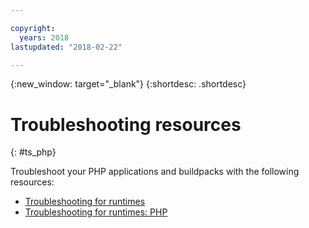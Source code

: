 ```yaml
---

copyright:
  years: 2018
lastupdated: "2018-02-22"

---
```


{:new_window: target="_blank"}
{:shortdesc: .shortdesc}

# Troubleshooting resources
{: #ts_php}

Troubleshoot your PHP applications and buildpacks with the following resources:

* [Troubleshooting for runtimes](../common/ts_runtimes.html#runtimes)
* [Troubleshooting for runtimes: PHP](../common/ts_runtimes.html#ts_php)
